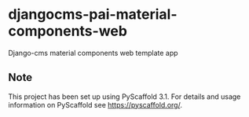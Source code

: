 # djangocms-pai-material-components-web

Django-cms material components web template app


## Note

This project has been set up using PyScaffold 3.1. For details and usage
information on PyScaffold see https://pyscaffold.org/.

